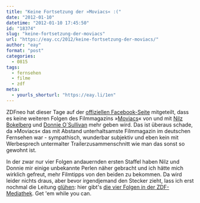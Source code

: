 ```yaml
---
title: "Keine Fortsetzung der »Moviacs« :("
date: "2012-01-10"
datetime: "2012-01-10 17:45:50"
id: "18374"
slug: "keine-fortsetzung-der-moviacs"
url: "https://eay.cc/2012/keine-fortsetzung-der-moviacs/"
author: "eay"
format: "post"
categories:
  - 0815
tags:
  - fernsehen
  - filme
  - zdf
meta:
  - yourls_shorturl: "https://eay.li/1en"
---
```


ZDFneo hat dieser Tage auf der [offiziellen Facebook-Seite](https://www.facebook.com/ZDFneo) mitgeteilt, dass es keine weiteren Folgen des Filmmagazins »[Moviacs](http://neo.zdf.de/ZDFde/inhalt/25/0,1872,8319961,00.html)« von und mit [Nilz Bokelberg](http://twitter.com/nilzenburger) und [Donnie O´Sullivan](http://twitter.com/donniedubson) mehr geben wird. Das ist überaus schade, da »Moviacs« das mit Abstand unterhaltsamste Filmmagazin im deutschen Fernsehen war - sympathisch, wunderbar subjektiv und eben kein mit Werbesprech untermalter Trailerzusammenschnitt wie man das sonst so gewohnt ist.

In der zwar nur vier Folgen andauernden ersten Staffel haben Nilz und Donnie mir einige unbekannte Perlen näher gebracht und ich hätte mich wirklich gefreut, mehr Filmtipps von den beiden zu bekommen. Da wird leider nichts draus, aber bevor irgendjemand den Stecker zieht, lass ich erst nochmal die Leitung [glühen](http://appdrive.net/mediathek/): hier gibt's [die vier Folgen in der ZDF-Mediathek](http://www.zdf.de/ZDFmediathek/hauptnavigation/startseite/#/suche/moviacs). Get 'em while you can.
